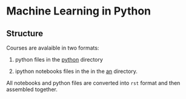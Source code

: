 Machine Learning in Python
==========================

Structure
---------

Courses are avalaible in two formats:

1. python files in the [python](https://github.com/duchesnay/pylearn-doc/tree/master/python) directory

2. ipython notebooks files in the  in the [ an](https://github.com/duchesnay/pylearn-doc/tree/master/notebooks) directory.

All notebooks and python files are converted into `rst` format and then assembled together.


